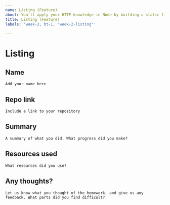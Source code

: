 ```yaml
---
name: Listing (Feature)
about: You’ll apply your HTTP knowledge in Node by building a static file server with a little help from Express.
title: Listing (Feature)
labels: 'week-2, bt-1, "week-2-listing"'

---
```


# Listing

## Name
`Add your name here`

## Repo link
`Include a link to your repository`

## Summary
`A summary of what you did. What progress did you make?`

## Resources used
`What resources did you use?`

## Any thoughts?
`Let us know what you thought of the homework, and give us any feedback. What parts did you find difficult?`

